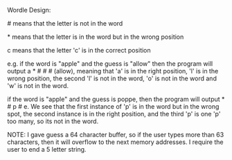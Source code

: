 Wordle Design:

\# means that the letter is not in the word

\* means that the letter is in the word but in the wrong position

c means that the letter 'c' is in the correct position

e.g. if the word is "apple" and the guess is "allow" then the program
will output a \* \# \# \# (allow), meaning that 'a' is in the right position,
'l' is in the wrong position, the second 'l' is not in the word, 'o' is not 
in the word and 'w' is not in the word.

if the word is "apple" and the guess is poppe, then the program will output
\* \# p \# e. We see that the first instance of 'p' is in the word but
in the wrong spot, the second instance is in the right position, and the third 'p' is one 'p'
too many, so its not in the word.

NOTE: I gave guess a 64 character buffer, so if the user types more
than 63 characters, then it will overflow to the next memory addresses. I
require the user to end a 5 letter string.
